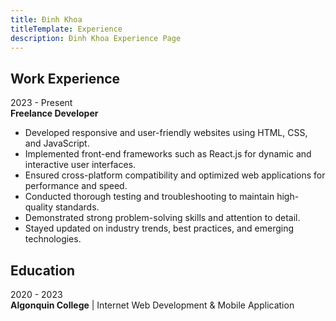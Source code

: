 ```yaml
---
title: Đinh Khoa
titleTemplate: Experience
description: Đinh Khoa Experience Page
---
```


## Work Experience

2023 - Present \
**Freelance Developer**

- Developed responsive and user-friendly websites using HTML, CSS, and JavaScript.
- Implemented front-end frameworks such as React.js for dynamic and interactive user interfaces.
- Ensured cross-platform compatibility and optimized web applications for performance and speed.
- Conducted thorough testing and troubleshooting to maintain high-quality standards.
- Demonstrated strong problem-solving skills and attention to detail.
- Stayed updated on industry trends, best practices, and emerging technologies.

## Education

2020 - 2023 \
**Algonquin College** | Internet Web Development & Mobile Application
